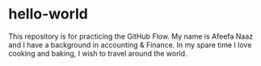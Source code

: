 # hello-world
This repository is for practicing the GitHub Flow.
My name is Afeefa Naaz and I have a background in accounting & Finance. In my spare time I love cooking and baking, I wish to travel around the world.
